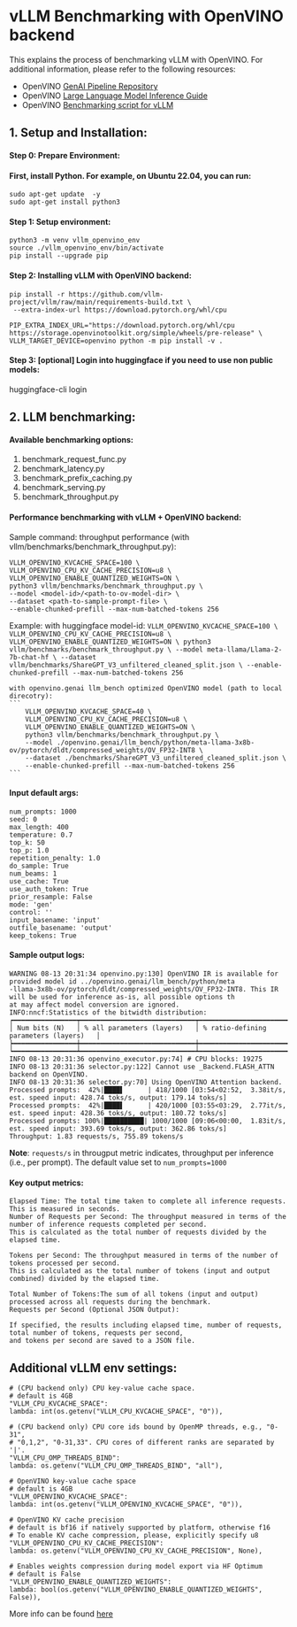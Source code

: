 
# vLLM Benchmarking with OpenVINO backend

This explains the process of benchmarking vLLM with OpenVINO.
For additional information, please refer to the following resources:
- OpenVINO [GenAI Pipeline Repository](https://github.com/openvinotoolkit/openvino.genai)
- OpenVINO [Large Language Model Inference Guide](https://docs.openvino.ai/2024/learn-openvino/llm_inference_guide.html)
- OpenVINO [Benchmarking script for vLLM](https://docs.vllm.ai/en/latest/getting_started/openvino-installation.html)
  

## 1. Setup and Installation:
   
#### Step 0: Prepare Environment:

#### First, install Python. For example, on Ubuntu 22.04, you can run:

```
sudo apt-get update  -y
sudo apt-get install python3
```
#### Step 1: Setup environment:

```
python3 -m venv vllm_openvino_env
source ./vllm_openvino_env/bin/activate
pip install --upgrade pip
```
#### Step 2:  Installing vLLM with OpenVINO backend:

```
pip install -r https://github.com/vllm-project/vllm/raw/main/requirements-build.txt \
 --extra-index-url https://download.pytorch.org/whl/cpu
```

```
PIP_EXTRA_INDEX_URL="https://download.pytorch.org/whl/cpu https://storage.openvinotoolkit.org/simple/wheels/pre-release" \
VLLM_TARGET_DEVICE=openvino python -m pip install -v .

```
#### Step 3: [optional] Login into huggingface if you need to use non public models:

huggingface-cli login

## 2. LLM benchmarking:

#### Available benchmarking options:

1. benchmark_request_func.py
2. benchmark_latency.py
3. benchmark_prefix_caching.py
4. benchmark_serving.py
5. benchmark_throughput.py

#### Performance benchmarking with vLLM + OpenVINO backend: 

Sample command: throughput performance (with vllm/benchmarks/benchmark_throughput.py):

    VLLM_OPENVINO_KVCACHE_SPACE=100 \
    VLLM_OPENVINO_CPU_KV_CACHE_PRECISION=u8 \
    VLLM_OPENVINO_ENABLE_QUANTIZED_WEIGHTS=ON \
    python3 vllm/benchmarks/benchmark_throughput.py \
    --model <model-id>/<path-to-ov-model-dir> \
    --dataset <path-to-sample-prompt-file> \
    --enable-chunked-prefill --max-num-batched-tokens 256

Example:
    with huggingface model-id:
    ```
        VLLM_OPENVINO_KVCACHE_SPACE=100 \
        VLLM_OPENVINO_CPU_KV_CACHE_PRECISION=u8 \
        VLLM_OPENVINO_ENABLE_QUANTIZED_WEIGHTS=ON \
        python3 vllm/benchmarks/benchmark_throughput.py \
        --model meta-llama/Llama-2-7b-chat-hf \
        --dataset vllm/benchmarks/ShareGPT_V3_unfiltered_cleaned_split.json \
        --enable-chunked-prefill --max-num-batched-tokens 256
    ```
    
    with openvino.genai llm_bench optimized OpenVINO model (path to local direcotry):
    ```
        VLLM_OPENVINO_KVCACHE_SPACE=40 \
        VLLM_OPENVINO_CPU_KV_CACHE_PRECISION=u8 \
        VLLM_OPENVINO_ENABLE_QUANTIZED_WEIGHTS=ON \
        python3 vllm/benchmarks/benchmark_throughput.py \
        --model ./openvino.genai/llm_bench/python/meta-llama-3x8b-ov/pytorch/dldt/compressed_weights/OV_FP32-INT8 \
        --dataset ./benchmarks/ShareGPT_V3_unfiltered_cleaned_split.json \
        --enable-chunked-prefill --max-num-batched-tokens 256  
    ```
#### Input default args:

```
num_prompts: 1000
seed: 0
max_length: 400
temperature: 0.7
top_k: 50
top_p: 1.0
repetition_penalty: 1.0
do_sample: True
num_beams: 1
use_cache: True
use_auth_token: True
prior_resample: False
mode: 'gen'
control: ''
input_basename: 'input'
outfile_basename: 'output'
keep_tokens: True
```
#### Sample output logs:

```
WARNING 08-13 20:31:34 openvino.py:130] OpenVINO IR is available for provided model id ../openvino.genai/llm_bench/python/meta
-llama-3x8b-ov/pytorch/dldt/compressed_weights/OV_FP32-INT8. This IR will be used for inference as-is, all possible options th
at may affect model conversion are ignored.                    
INFO:nncf:Statistics of the bitwidth distribution:                                                                            
┍━━━━━━━━━━━━━━━━┯━━━━━━━━━━━━━━━━━━━━━━━━━━━━━┯━━━━━━━━━━━━━━━━━━━━━━━━━━━━━━━━━━━━━━━━┑
│ Num bits (N)   │ % all parameters (layers)   │ % ratio-defining parameters (layers)   │
┝━━━━━━━━━━━━━━━━┿━━━━━━━━━━━━━━━━━━━━━━━━━━━━━┿━━━━━━━━━━━━━━━━━━━━━━━━━━━━━━━━━━━━━━━━┥
┕━━━━━━━━━━━━━━━━┷━━━━━━━━━━━━━━━━━━━━━━━━━━━━━┷━━━━━━━━━━━━━━━━━━━━━━━━━━━━━━━━━━━━━━━━┙
INFO 08-13 20:31:36 openvino_executor.py:74] # CPU blocks: 19275
INFO 08-13 20:31:36 selector.py:122] Cannot use _Backend.FLASH_ATTN backend on OpenVINO.
INFO 08-13 20:31:36 selector.py:70] Using OpenVINO Attention backend.
Processed prompts:  42%|████▌      | 418/1000 [03:54<02:52,  3.38it/s, est. speed input: 428.74 toks/s, output: 179.14 toks/s]
Processed prompts:  42%|████▌      | 420/1000 [03:55<03:29,  2.77it/s, est. speed input: 428.36 toks/s, output: 180.72 toks/s]
Processed prompts: 100%|██████████| 1000/1000 [09:06<00:00,  1.83it/s, est. speed input: 393.69 toks/s, output: 362.86 toks/s]
Throughput: 1.83 requests/s, 755.89 tokens/s
```

**Note**: ```requests/s``` in througput metric indicates, throughput per inference (i.e., per prompt). 
The default value set to ```num_prompts=1000```

#### Key output metrics:

```
Elapsed Time: The total time taken to complete all inference requests. This is measured in seconds.
Number of Requests per Second: The throughput measured in terms of the number of inference requests completed per second.
This is calculated as the total number of requests divided by the elapsed time.

Tokens per Second: The throughput measured in terms of the number of tokens processed per second.
This is calculated as the total number of tokens (input and output combined) divided by the elapsed time.

Total Number of Tokens:The sum of all tokens (input and output) processed across all requests during the benchmark.
Requests per Second (Optional JSON Output):

If specified, the results including elapsed time, number of requests, total number of tokens, requests per second,
and tokens per second are saved to a JSON file.
```
## Additional vLLM env settings:

```
# (CPU backend only) CPU key-value cache space.
# default is 4GB
"VLLM_CPU_KVCACHE_SPACE":
lambda: int(os.getenv("VLLM_CPU_KVCACHE_SPACE", "0")),

# (CPU backend only) CPU core ids bound by OpenMP threads, e.g., "0-31",
# "0,1,2", "0-31,33". CPU cores of different ranks are separated by '|'.
"VLLM_CPU_OMP_THREADS_BIND":
lambda: os.getenv("VLLM_CPU_OMP_THREADS_BIND", "all"),

# OpenVINO key-value cache space
# default is 4GB
"VLLM_OPENVINO_KVCACHE_SPACE":
lambda: int(os.getenv("VLLM_OPENVINO_KVCACHE_SPACE", "0")),

# OpenVINO KV cache precision
# default is bf16 if natively supported by platform, otherwise f16
# To enable KV cache compression, please, explicitly specify u8
"VLLM_OPENVINO_CPU_KV_CACHE_PRECISION":
lambda: os.getenv("VLLM_OPENVINO_CPU_KV_CACHE_PRECISION", None),

# Enables weights compression during model export via HF Optimum
# default is False
"VLLM_OPENVINO_ENABLE_QUANTIZED_WEIGHTS":
lambda: bool(os.getenv("VLLM_OPENVINO_ENABLE_QUANTIZED_WEIGHTS", False)),
```

More info can be found [here](https://docs.vllm.ai/en/latest/serving/env_vars.html)
